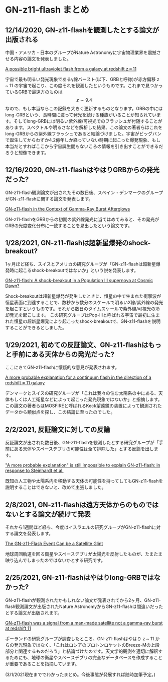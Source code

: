 # GN-z11-flash まとめ

## 12/14/2020, GN-z11-flashを観測したとする論文が出版される

中国・アメリカ・日本のグループがNature Astronomyに宇宙物理業界を震撼させる内容の論文を発表しました。

[A possible bright ultraviolet flash from a galaxy at redshift z ≈ 11](https://www.nature.com/articles/s41550-020-01266-z)

宇宙で最も明るい発光現象であるγ線バースト(以下、GRBと呼称)が赤方偏移 z ~ 11 の宇宙で起こり、この度それを観測したというものです。これまで見つかっているGRBで最遠方のものは$$z \sim 9.4$$なので、もし本当ならこの記録を大きく更新するものとなります。GRBの中にはlong-GRBという、長時間に渡って発光を続ける種族がいることが知られています。そしてlong-GRBには明るい紫外線/可視光でのフラッシュが付随することがあります。スペクトルや明るさなどを解析した結果、この論文の著者らはこれをlong-GRBからの紫外線フラッシュであると結論づけました。宇宙がビッグバンで誕生してからわずか4.2億年しか経っていない時期に起こった爆発現象、もし本当だとすればここから宇宙誕生間もないころの情報を引き出すことができるだろうと想像できます。

## 12/16/2020, GN-z11-flashはやはりGRBからの発光だった?

GN-z11-flash観測論文が出されたその数日後、スペイン・デンマークのグループがGN-z11-flashに関する論文を発表します。

[GN-z11-flash in the Context of Gamma-Ray Burst Afterglows](https://iopscience.iop.org/article/10.3847/2515-5172/abd4de/meta)

GN-z11-flashをGRBからの初期の紫外線発光に当てはめてみると、その発光がGRBの光度変化分布に一致することを見出したという論文です。

## 1/28/2021, GN-z11-flashは超新星爆発のshock-breakout?

1ヶ月ほど経ち、スイスとアメリカの研究グループが「GN-z11-flashは超新星爆発時に起こるshock-breakoutではないか」という説を発表します。

[GN-z11-flash: A shock-breakout in a Population III supernova at Cosmic Dawn?](https://arxiv.org/abs/2101.12222)

Shock-breakoutは超新星爆発が発生したときに、恒星の中で生まれた衝撃波が恒星表面に到達することで、数秒から数分のスケールで明るいX線/紫外線の発光を起こすというものです。それから数日のタイムスケールで紫外線/可視光の冷却発光を起こします。
この研究グループはPop-IIIと呼ばれる宇宙で最初に生まれた恒星の超新星爆発により起こったshock-breakoutで、GN-z11-flashを説明することができるとしました。

## 1/29/2021, 初めての反証論文、GN-z11-flashはもっと手前にある天体からの発光だった?

ここにきてGN-z11-flashに懐疑的な意見が発表されます。

[A more probable explanation for a continuum flash in the direction of a redshift ≈ 11 galaxy](https://arxiv.org/abs/2101.12738)

デンマークとスイスの研究グループが「これは我々の住む太陽系の中にある、天体もしくは人工衛星などによって起こった発光現象ではないか」と指摘します。この論文の著者らはMOSFIREと呼ばれるKeck望遠鏡の装置によって観測されたデータから類似点を探し、この結論に至ったのでした。

## 2/2/2021, 反証論文に対しての反論

反証論文が出された数日後、GN-z11-flashを観測したとする研究グループが「手前にある天体やスペースデブリの可能性は全て排除した」とする反論を出します。

["A more probable explanation" is still impossible to explain GN-z11-flash: in response to Steinhardt et al.](https://arxiv.org/abs/2102.01239)

既知の人工物や太陽系内を移動する天体の可能性を持ってしてもGN-z11-flashを説明することはできないと、改めて主張しました。

## 2/8/2021, GN-z11-flashは遠方天体からのものではないとする論文が続けて発表

それから1週間ほど経ち、今度はイスラエルの研究グループがGN-z11-flashに対する論文を発表します。

[The GN-z11-Flash Event Can be a Satellite Glint](https://arxiv.org/abs/2102.04466)

地球周回軌道を回る衛星やスペースデブリが太陽光を反射したものが、たまたま映り込んでしまったのではないかとする研究です。

## 2/25/2021, GN-z11-flashはやはりlong-GRBではなかった?

GN-z11-flashが観測されたかもしれない論文が発表されてから2ヶ月、GN-z11-flash観測論文が出版されたNature AstronomyからGN-z11-flashは間違いだったとする論文が出版されます。

[GN-z11-flash was a signal from a man-made satellite not a gamma-ray burst at redshift 11](https://arxiv.org/abs/2102.13164)

ポーランドの研究グループが調査したところ、GN-z11-flashはやはり z ~ 11 からの発光現象ではなく、「これはロシアのプロトンロケットのBreeze-Mの上段部分と関連するものだろう」と結論づけたのです。天文学的観測を適切に解釈するためにも、地球の衛星やスペースデブリの完全なデータベースを作成することが重要であることを指摘しています。

(3/1/2021現在まででわかったまとめ。今後事態が発展すれば随時加筆予定。)